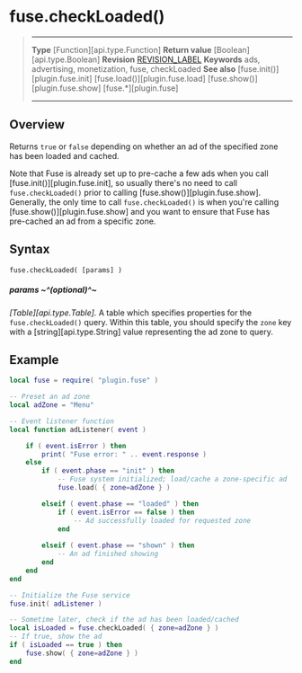 # fuse.checkLoaded()

> --------------------- ------------------------------------------------------------------------------------------
> __Type__              [Function][api.type.Function]
> __Return value__      [Boolean][api.type.Boolean]
> __Revision__          [REVISION_LABEL](REVISION_URL)
> __Keywords__          ads, advertising, monetization, fuse, checkLoaded
> __See also__          [fuse.init()][plugin.fuse.init]
>						[fuse.load()][plugin.fuse.load]
>						[fuse.show()][plugin.fuse.show]
>						[fuse.*][plugin.fuse]
> --------------------- ------------------------------------------------------------------------------------------


## Overview

Returns `true` or `false` depending on whether an ad of the specified zone has been loaded and cached.

Note that Fuse is already set up to <nobr>pre-cache</nobr> a few ads when you call [fuse.init()][plugin.fuse.init], so usually there's no need to call `fuse.checkLoaded()` prior to calling [fuse.show()][plugin.fuse.show]. Generally, the only time to call `fuse.checkLoaded()` is when you're calling [fuse.show()][plugin.fuse.show] and you want to ensure that Fuse has <nobr>pre-cached</nobr> an ad from a specific zone.


## Syntax

	fuse.checkLoaded( [params] )

##### params ~^(optional)^~
_[Table][api.type.Table]._ A table which specifies properties for the `fuse.checkLoaded()` query. Within this table, you should specify the `zone` key with a [string][api.type.String] value representing the ad zone to query.


## Example

``````lua
local fuse = require( "plugin.fuse" )

-- Preset an ad zone
local adZone = "Menu"

-- Event listener function
local function adListener( event )

	if ( event.isError ) then
		print( "Fuse error: " .. event.response )
	else
		if ( event.phase == "init" ) then
			-- Fuse system initialized; load/cache a zone-specific ad
			fuse.load( { zone=adZone } )

		elseif ( event.phase == "loaded" ) then
			if ( event.isError == false ) then
				-- Ad successfully loaded for requested zone
			end
			
		elseif ( event.phase == "shown" ) then
			-- An ad finished showing
		end
	end
end

-- Initialize the Fuse service
fuse.init( adListener )

-- Sometime later, check if the ad has been loaded/cached
local isLoaded = fuse.checkLoaded( { zone=adZone } )
-- If true, show the ad
if ( isLoaded == true ) then
	fuse.show( { zone=adZone } )
end
``````
